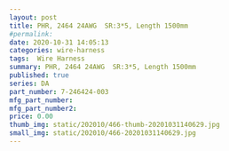 ```yaml
---
layout: post
title: PHR, 2464 24AWG  SR:3*5, Length 1500mm
#permalink: 
date: 2020-10-31 14:05:13
categories: wire-harness
tags:  Wire Harness
summary: PHR, 2464 24AWG  SR:3*5, Length 1500mm
published: true 
series: DA
part_number: 7-246424-003
mfg_part_number: 
mfg_part_number2: 
price: 0.00
thumb_img: static/202010/466-thumb-20201031140629.jpg
small_img: static/202010/466-20201031140629.jpg
---
```



